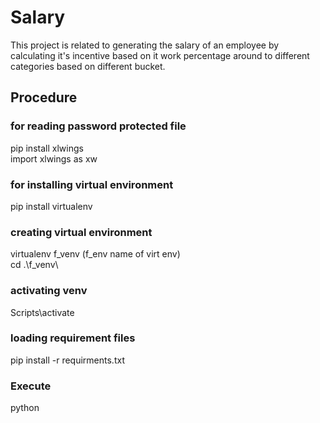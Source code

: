 # Salary

This project is related to generating the salary of an employee by calculating it's incentive based on it work percentage around to different categories based on different bucket.

## **Procedure**
###  for reading password protected file<br>
pip install xlwings<br>
import xlwings as xw

### for installing virtual environment<br>
pip install virtualenv

### creating virtual environment<br>
virtualenv f_venv (f_env name of virt env)<br>
cd .\f_venv\

### activating venv<br>
Scripts\activate

### loading requirement files<br>
 pip install -r requirments.txt  

### Execute
python <filename>

